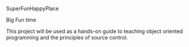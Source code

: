 SuperFunHappyPlace

Big Fun time

This project will be used as a hands-on guide to teaching object oriented programming and the principles of source control.